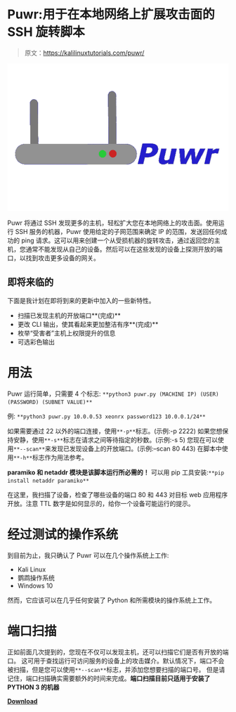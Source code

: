 # Puwr:用于在本地网络上扩展攻击面的 SSH 旋转脚本

> 原文：<https://kalilinuxtutorials.com/puwr/>

[![](img/def1650cb2e8ee0471de98b0a8a08747.png)](https://blogger.googleusercontent.com/img/b/R29vZ2xl/AVvXsEi9EZNGrF8-OFOhfTvzLm0YVplGg1QU9lcq6Bba_lmrnYBqPVmCB_cSS1rD9rYMwqH67UjoDnyzHqXY9tB4r1CX7r-Ad1kNF8xsAJD_qnHCqdCUOut7hKxWZWxZ7b_apZyxeiNnnPK2EAbKfo6k9r9i2qCbawygR44dKESw47EcwkPoo2N191CNeoJW/s570/icon%20(1).png)

Puwr 将通过 SSH 发现更多的主机，轻松扩大您在本地网络上的攻击面。使用运行 SSH 服务的机器，Puwr 使用给定的子网范围来确定 IP 的范围，发送回任何成功的 ping 请求。这可以用来创建一个从受损机器的旋转攻击，通过返回您的主机，您通常不能发现从自己的设备。然后可以在这些发现的设备上探测开放的端口，以找到攻击更多设备的网关。

## 即将来临的

下面是我计划在即将到来的更新中加入的一些新特性。

*   扫描已发现主机的开放端口**(完成)**
*   更改 CLI 输出，使其看起来更加整洁有序**(完成)**
*   枚举“受害者”主机上权限提升的信息
*   可选彩色输出

# 用法

Puwr 运行简单，只需要 4 个标志:
`**python3 puwr.py (MACHINE IP) (USER) (PASSWORD) (SUBNET VALUE)**`

例:
`**python3 puwr.py 10.0.0.53 xeonrx password123 10.0.0.1/24**`

如果需要通过 22 以外的端口连接，使用`**-p**`标志。(示例:-p 2222)
如果您想保持安静，使用`**-s**`标志在请求之间等待指定的秒数。(示例:-s 5)
您现在可以使用`**--scan**`来发现已发现设备上的开放端口。(示例:–scan 80 443)
在脚本中使用`**-h**`标志作为用法参考。

**paramiko 和 netaddr 模块是该脚本运行所必需的！**
可以用 pip 工具安装:`**pip install netaddr paramiko**`

在这里，我扫描了设备，检查了哪些设备的端口 80 和 443 对目标 web 应用程序开放。注意 TTL 数字是如何显示的，给你一个设备可能运行的提示。

# 经过测试的操作系统

到目前为止，我只确认了 Puwr 可以在几个操作系统上工作:

*   Kali Linux
*   鹦鹉操作系统
*   Windows 10

然而，它应该可以在几乎任何安装了 Python 和所需模块的操作系统上工作。

# 端口扫描

正如前面几次提到的，您现在不仅可以发现主机，还可以扫描它们是否有开放的端口。
这可用于查找运行可访问服务的设备上的攻击媒介。默认情况下，端口不会被扫描，但是您可以使用`**--scan**`标志，并添加您想要扫描的端口号。
但是请记住，端口扫描确实需要额外的时间来完成。**端口扫描目前只适用于安装了 PYTHON 3 的机器**

[**Download**](https://github.com/Xeonrx/Puwr)